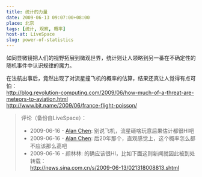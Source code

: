 ```yaml
---
title: 统计的力量
date: 2009-06-13 09:07:00+08:00
place: 北京
tags: [统计, 观察, 概率]
host-at: LiveSpace
slug: power-of-statistics
---
```

如同显微镜把人们的视野拓展到微观世界，统计则让人领略到另一番在不确定性的随机事件中认识规律的魔力。

在法航出事后，竟然出现了对流星撞飞机的概率的估算，结果还真让人觉得有点可怕：<br />
<http://blog.revolution-computing.com/2009/06/how-much-of-a-threat-are-meteors-to-aviation.html><br />
<http://www.bjt.name/2009/06/france-flight-poisson/>

> 评论（备份自LiveSpace）：
> 
> * 2009-06-16 - [Alan Chen](http://cid-bc50ca5b7024dc31.profile.live.com/): 别说飞机，流星砸啥玩意后果估计都很HI吧
> * 2009-06-16 - [Alan Chen](http://cid-bc50ca5b7024dc31.profile.live.com/): 后20年那个，直观感觉上，这个概率怎么都不应该那么高吧
> * 2009-06-16 - 颜林林: 的确应该很HI，比如下面这则新闻就因此被到处转载：<br><http://news.sina.com.cn/s/2009-06-13/021318008813.shtml>
